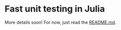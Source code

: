 # Fast unit testing in Julia #
More details soon! For now, just read the [README.md](https://evertschippers.github.io/using-revise/README.md).